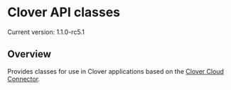 # Clover API classes

<!---
!!NOTE!!  The following is automatically updated to reflect the npm version.
See the package.json postversion script, which maps to scripts/postversion.sh
Do not change this or the versioning may not reflect the npm version correctly.
--->
Current version: 1.1.0-rc5.1

## Overview

Provides classes for use in Clover applications based on the [Clover Cloud Connector](https://github.com/clover/remote-pay-cloud).